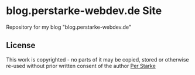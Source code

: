 # blog.perstarke-webdev.de Site
Repository for my blog "blog.perstarke-webdev.de"

## License
This work is copyrighted - no parts of it may be copied, stored or otherwise re-used without prior written consent
of the author [Per Starke](mailto:info@perstarke-webdev.de)
